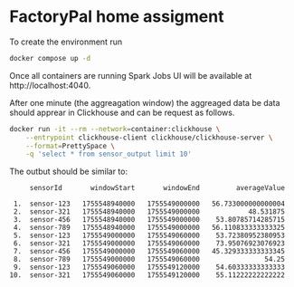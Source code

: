 FactoryPal home assigment
===

To create the environment run
```bash
docker compose up -d
```

Once all containers are running Spark Jobs UI will be available at
http://localhost:4040.

After one minute (the aggreagation window) the aggreaged data be data should
apprear in Clickhouse and can be request as follows.
```bash
docker run -it --rm --network=container:clickhouse \
    --entrypoint clickhouse-client clickhouse/clickhouse-server \
    --format=PrettySpace \
    -q 'select * from sensor_output limit 10'
```

The outbut should be similar to:
```
     sensorId       windowStart       windowEnd         averageValue

 1.  sensor-123   1755548940000   1755549000000   56.733000000000004
 2.  sensor-321   1755548940000   1755549000000            48.531875
 3.  sensor-456   1755548940000   1755549000000    53.80785714285715
 4.  sensor-789   1755548940000   1755549000000   56.110833333333325
 5.  sensor-123   1755549000000   1755549060000    53.72380952380953
 6.  sensor-321   1755549000000   1755549060000    73.95076923076923
 7.  sensor-456   1755549000000   1755549060000   45.329333333333345
 8.  sensor-789   1755549000000   1755549060000                54.25
 9.  sensor-123   1755549060000   1755549120000    54.60333333333333
10.  sensor-321   1755549060000   1755549120000    55.11222222222222
```

